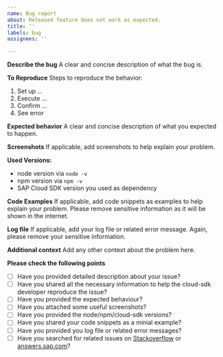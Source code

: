 ```yaml
---
name: Bug report
about: Released feature does not work as expected.
title: ''
labels: bug
assignees: ''

---
```


<!-- Please note that this repository is for JavaScript / TypeScript related issues only. If you have a question about the SAP Cloud SDK for Java open a question on StackOverflow: https://stackoverflow.com/questions/tagged/sap-cloud-sdk+java -->

**Describe the bug**
A clear and concise description of what the bug is.

**To Reproduce**
Steps to reproduce the behavior:
1. Set up ...
2. Execute ...
3. Confirm ...
4. See error

**Expected behavior**
A clear and concise description of what you expected to happen.

**Screenshots**
If applicable, add screenshots to help explain your problem.

**Used Versions:**
 - node version via `node -v`
 - npm version via `npm -v`
 - SAP Cloud SDK version you used as dependency

**Code Examples**
If applicable, add code snippets as examples to help explain your problem. Please remove sensitive information as it will be shown in the internet.

**Log file**
If applicable, add your log file or related error message. Again, please remove your sensitive information.

**Additional context**
Add any other context about the problem here.

**Please check the following points**
- [ ] Have you provided detailed description about your issue?
- [ ] Have you shared all the necessary information to help the cloud-sdk developer reproduce the issue?
- [ ] Have you provided the expected behaviour?
- [ ] Have you attached some useful screenshots?
- [ ] Have you provided the node/npm/cloud-sdk versions?
- [ ] Have you shared your code snippets as a minial example?
- [ ] Have you provided you log file or related error messages?
- [ ] Have you searched for related issues on [Stackoverflow](https://stackoverflow.com/questions/tagged/sap-cloud-sdk) or [answers.sap.com](https://answers.sap.com/tags/73555000100800000895)?
